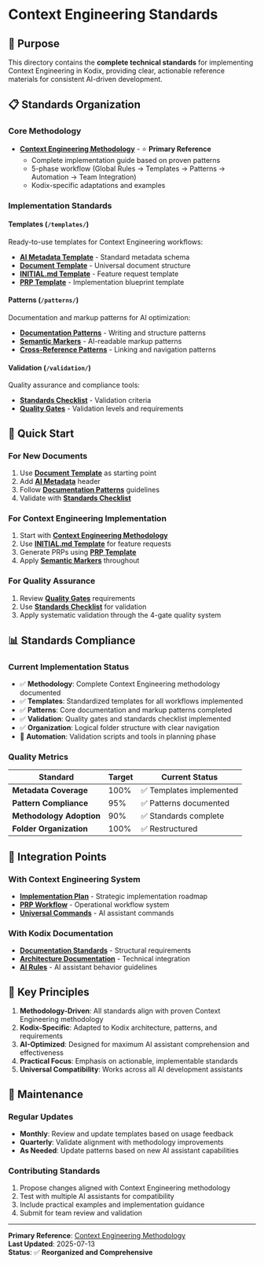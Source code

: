 # Context Engineering Standards

<!-- AI-METADATA:
category: standards
complexity: intermediate
updated: 2025-07-13
claude-ready: true
priority: critical
token-optimized: true
audience: developers
ai-context-weight: critical
-->

<!-- AI-CONTEXT-BOUNDARY: start -->

## 🎯 Purpose

This directory contains the **complete technical standards** for implementing Context Engineering in Kodix, providing clear, actionable reference materials for consistent AI-driven development.

## 📋 Standards Organization

### **Core Methodology**
- **[Context Engineering Methodology](./context-engineering-methodology.md)** - ⭐ **Primary Reference**
  - Complete implementation guide based on proven patterns
  - 5-phase workflow (Global Rules → Templates → Patterns → Automation → Team Integration)
  - Kodix-specific adaptations and examples

### **Implementation Standards**

#### **Templates** (`/templates/`)
Ready-to-use templates for Context Engineering workflows:
- **[AI Metadata Template](./templates/ai-metadata-template.md)** - Standard metadata schema
- **[Document Template](./templates/document-template.md)** - Universal document structure
- **[INITIAL.md Template](./templates/initial-template.md)** - Feature request template
- **[PRP Template](./templates/prp-template.md)** - Implementation blueprint template

#### **Patterns** (`/patterns/`)
Documentation and markup patterns for AI optimization:
- **[Documentation Patterns](./patterns/documentation-patterns.md)** - Writing and structure patterns
- **[Semantic Markers](./patterns/semantic-markers.md)** - AI-readable markup patterns
- **[Cross-Reference Patterns](./patterns/cross-reference-patterns.md)** - Linking and navigation patterns

#### **Validation** (`/validation/`)
Quality assurance and compliance tools:
- **[Standards Checklist](./validation/standards-checklist.md)** - Validation criteria
- **[Quality Gates](./validation/quality-gates.md)** - Validation levels and requirements

## 🚀 Quick Start

### For New Documents
1. Use **[Document Template](./templates/document-template.md)** as starting point
2. Add **[AI Metadata](./templates/ai-metadata-template.md)** header
3. Follow **[Documentation Patterns](./patterns/documentation-patterns.md)** guidelines
4. Validate with **[Standards Checklist](./validation/standards-checklist.md)**

### For Context Engineering Implementation
1. Start with **[Context Engineering Methodology](./context-engineering-methodology.md)**
2. Use **[INITIAL.md Template](./templates/initial-template.md)** for feature requests
3. Generate PRPs using **[PRP Template](./templates/prp-template.md)**
4. Apply **[Semantic Markers](./patterns/semantic-markers.md)** throughout

### For Quality Assurance
1. Review **[Quality Gates](./validation/quality-gates.md)** requirements
2. Use **[Standards Checklist](./validation/standards-checklist.md)** for validation
3. Apply systematic validation through the 4-gate quality system

## 📊 Standards Compliance

### Current Implementation Status
- ✅ **Methodology**: Complete Context Engineering methodology documented
- ✅ **Templates**: Standardized templates for all workflows implemented
- ✅ **Patterns**: Core documentation and markup patterns completed
- ✅ **Validation**: Quality gates and standards checklist implemented
- ✅ **Organization**: Logical folder structure with clear navigation
- 📅 **Automation**: Validation scripts and tools in planning phase

### Quality Metrics
| Standard | Target | Current Status |
|----------|--------|----------------|
| **Metadata Coverage** | 100% | ✅ Templates implemented |
| **Pattern Compliance** | 95% | ✅ Patterns documented |
| **Methodology Adoption** | 90% | ✅ Standards complete |
| **Folder Organization** | 100% | ✅ Restructured |

## 🔗 Integration Points

### With Context Engineering System
- **[Implementation Plan](../plan/)** - Strategic implementation roadmap
- **[PRP Workflow](../prp/)** - Operational workflow system
- **[Universal Commands](../commands/)** - AI assistant commands

### With Kodix Documentation
- **[Documentation Standards](../../documentation-standards/)** - Structural requirements
- **[Architecture Documentation](../../architecture/)** - Technical integration
- **[AI Rules](../../rules-ai/)** - AI assistant behavior guidelines

## 🎯 Key Principles

1. **Methodology-Driven**: All standards align with proven Context Engineering methodology
2. **Kodix-Specific**: Adapted to Kodix architecture, patterns, and requirements
3. **AI-Optimized**: Designed for maximum AI assistant comprehension and effectiveness
4. **Practical Focus**: Emphasis on actionable, implementable standards
5. **Universal Compatibility**: Works across all AI development assistants

## 🔄 Maintenance

### Regular Updates
- **Monthly**: Review and update templates based on usage feedback
- **Quarterly**: Validate alignment with methodology improvements
- **As Needed**: Update patterns based on new AI assistant capabilities

### Contributing Standards
1. Propose changes aligned with Context Engineering methodology
2. Test with multiple AI assistants for compatibility
3. Include practical examples and implementation guidance
4. Submit for team review and validation

<!-- AI-CONTEXT-BOUNDARY: end -->

---

**Primary Reference**: [Context Engineering Methodology](./context-engineering-methodology.md)  
**Last Updated**: 2025-07-13  
**Status**: ✅ **Reorganized and Comprehensive**